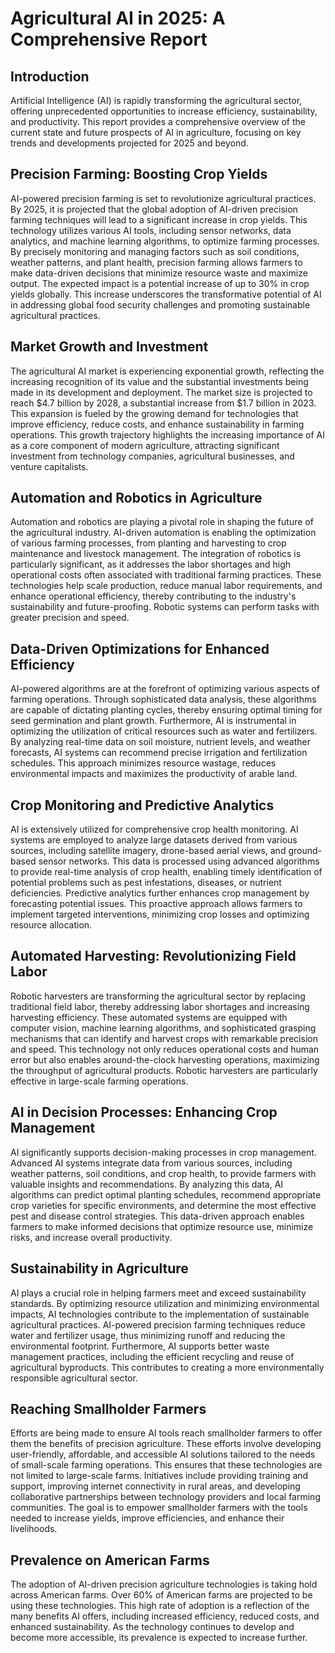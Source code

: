 # Agricultural AI in 2025: A Comprehensive Report

## Introduction

Artificial Intelligence (AI) is rapidly transforming the agricultural sector, offering unprecedented opportunities to increase efficiency, sustainability, and productivity. This report provides a comprehensive overview of the current state and future prospects of AI in agriculture, focusing on key trends and developments projected for 2025 and beyond.

## Precision Farming: Boosting Crop Yields

AI-powered precision farming is set to revolutionize agricultural practices. By 2025, it is projected that the global adoption of AI-driven precision farming techniques will lead to a significant increase in crop yields. This technology utilizes various AI tools, including sensor networks, data analytics, and machine learning algorithms, to optimize farming processes. By precisely monitoring and managing factors such as soil conditions, weather patterns, and plant health, precision farming allows farmers to make data-driven decisions that minimize resource waste and maximize output. The expected impact is a potential increase of up to 30% in crop yields globally. This increase underscores the transformative potential of AI in addressing global food security challenges and promoting sustainable agricultural practices.

## Market Growth and Investment

The agricultural AI market is experiencing exponential growth, reflecting the increasing recognition of its value and the substantial investments being made in its development and deployment. The market size is projected to reach $4.7 billion by 2028, a substantial increase from $1.7 billion in 2023. This expansion is fueled by the growing demand for technologies that improve efficiency, reduce costs, and enhance sustainability in farming operations. This growth trajectory highlights the increasing importance of AI as a core component of modern agriculture, attracting significant investment from technology companies, agricultural businesses, and venture capitalists.

## Automation and Robotics in Agriculture

Automation and robotics are playing a pivotal role in shaping the future of the agricultural industry. AI-driven automation is enabling the optimization of various farming processes, from planting and harvesting to crop maintenance and livestock management. The integration of robotics is particularly significant, as it addresses the labor shortages and high operational costs often associated with traditional farming practices. These technologies help scale production, reduce manual labor requirements, and enhance operational efficiency, thereby contributing to the industry's sustainability and future-proofing. Robotic systems can perform tasks with greater precision and speed.

## Data-Driven Optimizations for Enhanced Efficiency

AI-powered algorithms are at the forefront of optimizing various aspects of farming operations. Through sophisticated data analysis, these algorithms are capable of dictating planting cycles, thereby ensuring optimal timing for seed germination and plant growth. Furthermore, AI is instrumental in optimizing the utilization of critical resources such as water and fertilizers. By analyzing real-time data on soil moisture, nutrient levels, and weather forecasts, AI systems can recommend precise irrigation and fertilization schedules. This approach minimizes resource wastage, reduces environmental impacts and maximizes the productivity of arable land.

## Crop Monitoring and Predictive Analytics

AI is extensively utilized for comprehensive crop health monitoring. AI systems are employed to analyze large datasets derived from various sources, including satellite imagery, drone-based aerial views, and ground-based sensor networks. This data is processed using advanced algorithms to provide real-time analysis of crop health, enabling timely identification of potential problems such as pest infestations, diseases, or nutrient deficiencies. Predictive analytics further enhances crop management by forecasting potential issues. This proactive approach allows farmers to implement targeted interventions, minimizing crop losses and optimizing resource allocation.

## Automated Harvesting: Revolutionizing Field Labor

Robotic harvesters are transforming the agricultural sector by replacing traditional field labor, thereby addressing labor shortages and increasing harvesting efficiency. These automated systems are equipped with computer vision, machine learning algorithms, and sophisticated grasping mechanisms that can identify and harvest crops with remarkable precision and speed. This technology not only reduces operational costs and human error but also enables around-the-clock harvesting operations, maximizing the throughput of agricultural products. Robotic harvesters are particularly effective in large-scale farming operations.

## AI in Decision Processes: Enhancing Crop Management

AI significantly supports decision-making processes in crop management. Advanced AI systems integrate data from various sources, including weather patterns, soil conditions, and crop health, to provide farmers with valuable insights and recommendations. By analyzing this data, AI algorithms can predict optimal planting schedules, recommend appropriate crop varieties for specific environments, and determine the most effective pest and disease control strategies. This data-driven approach enables farmers to make informed decisions that optimize resource use, minimize risks, and increase overall productivity.

## Sustainability in Agriculture

AI plays a crucial role in helping farmers meet and exceed sustainability standards. By optimizing resource utilization and minimizing environmental impacts, AI technologies contribute to the implementation of sustainable agricultural practices. AI-powered precision farming techniques reduce water and fertilizer usage, thus minimizing runoff and reducing the environmental footprint. Furthermore, AI supports better waste management practices, including the efficient recycling and reuse of agricultural byproducts. This contributes to creating a more environmentally responsible agricultural sector.

## Reaching Smallholder Farmers

Efforts are being made to ensure AI tools reach smallholder farmers to offer them the benefits of precision agriculture. These efforts involve developing user-friendly, affordable, and accessible AI solutions tailored to the needs of small-scale farming operations. This ensures that these technologies are not limited to large-scale farms. Initiatives include providing training and support, improving internet connectivity in rural areas, and developing collaborative partnerships between technology providers and local farming communities. The goal is to empower smallholder farmers with the tools needed to increase yields, improve efficiencies, and enhance their livelihoods.

## Prevalence on American Farms

The adoption of AI-driven precision agriculture technologies is taking hold across American farms. Over 60% of American farms are projected to be using these technologies. This high rate of adoption is a reflection of the many benefits AI offers, including increased efficiency, reduced costs, and enhanced sustainability. As the technology continues to develop and become more accessible, its prevalence is expected to increase further.